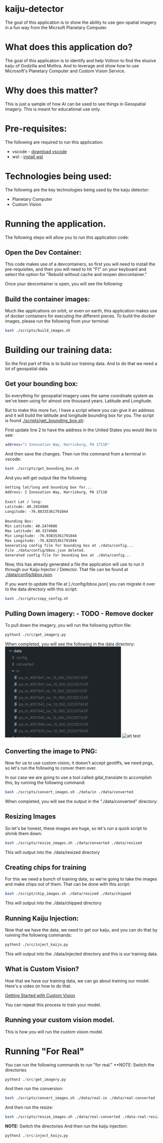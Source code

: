 # kaiju-detector
The goal of this application is to show the ability to use geo-spatial imagery in a fun way from the Micrsoft Planetary Computer.  

# What does this application do?
The goal of this application is to identify and help Voltron to find the elusive kaiju of Godzilla and Mothra.  And to leverage and show how to use Microsoft's Planetary Computer and Custom Vision Service.  

# Why does this matter?
This is just a sample of how AI can be used to see things in Geospatial imagery.  This is meant for educational use only.  

# Pre-requisites:
The following are required to run this application:
- vscode - [download vscode](https://code.visualstudio.com/download)
- wsl - [install wsl](https://learn.microsoft.com/en-us/windows/wsl/install)

# Technologies being used:
The following are the key technologies being used by the kaiju detector:
- Planetary Computer
- Custom Vision

# Running the application.
The following steps will allow you to run this application code:

## Open the Dev Container:
This code makes use of a devcontainers, so first you will need to install the pre-requisites, and then you will need to hit "F1" on your keyboard and select the option for "Rebuild without cache and reopen devcontainer."  

Once your devcontainer is open, you will see the following:

## Build the container images:
Much like applications on orbit, or even on earth, this application makes use of docker containers for executing the different pieces.  To build the docker images, please run the following from your terminal:

```bash
bash ./scripts/build_images.sh
```

# Building our training data:
So the first part of this is to build our training data.  And to do that we need a lot of geospatial data.

## Get your bounding box:
So everything for geospatial imagery uses the same coordinate system as we've been using for almost one thousand years.  Latitude and Longitude.  

But to make this more fun, I have a script where you can give it an address and it will build the latitude and longitude bounding box for you.  The script is found [./scripts/get_bounding_box.sh](./scripts/get_bounding_box.sh):

First update line 2 to have the address in the United States you would like to see:
```bash
address="1 Innovation Way, Harrisburg, PA 17110"
```

And then save the changes.  Then run this command from a terminal in vscode:
```bash
bash ./scripts/get_bounding_box.sh
```

And you will get output like the following:
```shell
Getting lat/long and bounding box for...
Address: 1 Innovation Way, Harrisburg, PA 17110

Exact Lat / long:
Latitude: 40.2924986
Longitude: -76.88335361791044

Bounding Box:
Min Latitude: 40.2474986
Max Latitude: 40.3374986
Min Longitude: -76.93835361791044
Max Longitude: -76.82835361791044
Generating config file for bounding box at ./data/config...
File ./data/config/bbox.json deleted.
Generated config file for bounding box at ./data/config...
```

Now, this has already generated a file the application will use to run it through our Kaiju Injector / Detector.  That file can be found at [./data/config/bbox.json](./data/config/bbox.json).

If you want to update the file at [./config/bbox.json] you can migrate it over to the data directory with this script:
```bash
bash ./scripts/copy_config.sh
```

## Pulling Down imagery: - TODO - Remove docker
To pull down the imagery, you will run the following python file:

```bash
python3 ./src/get_imagery.py 
```

When completed, you will see the following in the data directory:
![alt text](./images/data_retreived.png)
![alt text](./images/geotiff.png)

## Converting the image to PNG:
Now for us to use custom vision, it doesn't accept geotiffs, we need pngs, so let's run the following to conver them over.  

In our case we are going to use a tool called gdal_translate to accomplish this, by running the following command:
```bash
bash ./scripts/convert_images.sh ./data/in ./data/converted
```

When completed, you will see the output in the "./data/converted" directory:
## Resizing Images
So let's be honest, these images are huge, so let's run a quick script to shrink them down:
```bash
bash ./scripts/resize_images.sh ./data/converted ./data/resized
```
This will output into the ./data/resized directory

## Creating chips for training
For this we need a bunch of training data, so we're going to take the images and make chips out of them.  That can be done with this script:

```bash
bash ./script/chip_images.sh ./data/resized ./data/chipped
```
This will output into the ./data/chipped directory

## Running Kaiju Injection:
Now that we have the data, we need to get our kaiju, and you can do that by running the following commands:

```bash
python3 ./src/inject_kaiju.py
```

This will output into the ./data/injected directory and this is our training data.

## What is Custom Vision?
How that we have our training data, we can go about training our model.  Here's a video on how to do that.

[Getting Started with Custom Vision](https://www.youtube.com/watch?v=PnJlWXAjXDA)

You can repeat this process to train your model.  

## Running your custom vision model.
This is how you will run the custom vision model.  


# Running "For Real"
You can run the following commands to run "for real."
**NOTE: Switch the directories
```python
python3 ./src/get_imagery.py 
```
And then run the conversion:
```bash
bash ./scripts/convert_images.sh ./data/real-in ./data/real-converted
```
And then run the resize:
```bash
bash ./scripts/resize_images.sh ./data/real-converted ./data-real-resized
```
**NOTE:** Switch the directories
And then run the kaiju injection:
```python
python3 ./src/inject_kaiju.py 
```